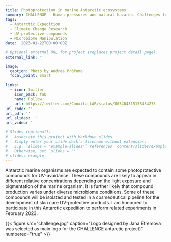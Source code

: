```yaml
---
title: Photoprotection in marine Antarctic ecosystems
summary: CHALLENGE - Human pressures and natural hazards. Challenges for the antarctic marine benthos.
tags:
  - Antarctic Expedition
  - Climate Change Research
  - UV-protective compounds
  - Microbiome Manipulation
date: '2023-01-22T00:00:00Z'

# Optional external URL for project (replaces project detail page).
external_link: ''

image:
  caption: Photo by Andrea Prófumo
  focal_point: Smart

links:
  - icon: twitter
    icon_pack: fab
    name: Follow
    url: https://twitter.com/Conxita_LAB/status/805404315158454273
url_code: ''
url_pdf: ''
url_slides: ''
url_video: ''

# Slides (optional).
#   Associate this project with Markdown slides.
#   Simply enter your slide deck's filename without extension.
#   E.g. `slides = "example-slides"` references `content/slides/example-slides.md`.
#   Otherwise, set `slides = ""`.
# slides: example
---
```


Antarctic marine organisms are expected to contain some photoprotective compounds for UV-avoidance. These compounds are likely to appear in different relative concentrations depending on the light exposure and pigmentation of the marine organism. It is further likely that compound production varies under diverse microbiome conditions. Some of these compounds will be isolated and tested in a cosmeceutical pipeline for the development of skin care UV-protective products. I am honoured to participate in this Antarctic expedition to perform related experiments in February 2023.

{{< figure src="challenge.jpg" caption="Logo designed by Jana Efremova was selected as main logo for the CHALLENGE antarctic project)" numbered="true" >}}

